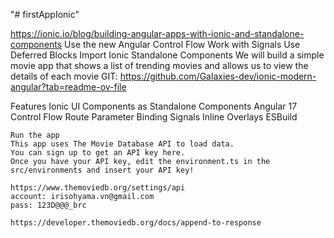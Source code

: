 "# firstAppIonic" 

https://ionic.io/blog/building-angular-apps-with-ionic-and-standalone-components
Use the new Angular Control Flow
Work with Signals
Use Deferred Blocks
Import Ionic Standalone Components
We will build a simple movie app that shows a list of trending movies and allows us to view the details of each movie
  GIT: https://github.com/Galaxies-dev/ionic-modern-angular?tab=readme-ov-file

  Features
    Ionic UI Components as Standalone Components
    Angular 17 Control Flow
    Route Parameter Binding
    Signals
    Inline Overlays
    ESBuild

    Run the app
    This app uses The Movie Database API to load data.
    You can sign up to get an API key here.
    Once you have your API key, edit the environment.ts in the src/environments and insert your API key!

    https://www.themoviedb.org/settings/api
    account: irisohyama.vn@gmail.com
    pass: 123D@@@_brc

    https://developer.themoviedb.org/docs/append-to-response

